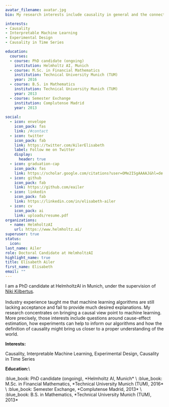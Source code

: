```yaml
---
avatar_filename: avatar.jpg
bio: My research interests include causality in general and the connection between causality and experimental design.

interests:
- Causality
- Interpretable Machine Learning
- Experimental Design
- Causality in Time Series

education:
  courses: 
  - course: PhD candidate (ongoing)
    institution: Helmholtz AI, Munich
  - course: M.Sc. in Financial Mathematics
    institution: Technical University Munich (TUM)
    year: 2016
  - course: B.S. in Mathematics 
    institution: Technical University Munich (TUM)
    year: 2013
  - course: Semester Exchange
    institution: Complutense Madrid
    year: 2013
  
social:
  - icon: envelope
    icon_pack: fas
    link: /#contact
  - icon: twitter
    icon_pack: fab
    link: https://twitter.com/AilerElisabeth
    label: Follow me on Twitter
    display:
      header: true
  - icon: graduation-cap
    icon_pack: fas
    link: https://scholar.google.com/citations?user=OMe2ISgAAAAJ&hl=de
  - icon: github
    icon_pack: fab
    link: https://github.com/eailer
  - icon: linkedin
    icon_pack: fab
    link: https://linkedin.com/in/elisabeth-ailer
  - icon: cv
    icon_pack: ai
    link: uploads/resume.pdf
organizations:
  - name: HelmholtzAI
    url: https://www.helmholtz.ai/
superuser: true
status:
  icon: 
last_name: Ailer
role: Doctoral Candidate at HelmholtzAI
highlight_name: true
title: Elisabeth Ailer
first_name: Elisabeth
email: ""
---
```

I am a PhD candidate at HelmholtzAI in Munich, under the supervision of [Niki Kilbertus](https://nikikilbertus.info). \
\
Industry experience taught me that machine learning algorithms are still lacking acceptance and fail to provide much desired explanations. My research concentrates on bringing a causal view point to machine learning. More precisely, those interests include questions around cause-effect estimation, how experiments can help to inform our algorithms and how the definition of causality might bring us closer to a proper understanding of the world.

**Interests:**
<div align="left"> Causality, Interpretable Machine Learning, Experimental Design, Causality in Time Series
</div>

**Education:**\
<div align="left">
  :blue_book: PhD candidate (ongoing), *Helmholtz AI, Munich* \
  :blue_book: M.Sc. in Financial Mathematics, *Technical University Munich (TUM), 2016* \
  :blue_book: Semester Exchange, *Complutense Madrid, 2013* \
  :blue_book: B.S. in Mathematics, *Technical University Munich (TUM), 2013*
</div>
